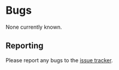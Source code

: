 Bugs
====

None currently known.

Reporting
---------

Please report any bugs to the
[issue tracker](https://gitlab.com/ssterling/mlacls/issues).
